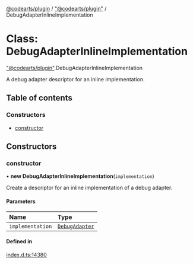 [@codearts/plugin](../README.md) / ["@codearts/plugin"](../modules/_codearts_plugin_.md) / DebugAdapterInlineImplementation

# Class: DebugAdapterInlineImplementation

["@codearts/plugin"](../modules/_codearts_plugin_.md).DebugAdapterInlineImplementation

A debug adapter descriptor for an inline implementation.

## Table of contents

### Constructors

- [constructor](codearts_plugin_.DebugAdapterInlineImplementation.md#constructor)

## Constructors

### constructor

• **new DebugAdapterInlineImplementation**(`implementation`)

Create a descriptor for an inline implementation of a debug adapter.

#### Parameters

| Name | Type |
| :------ | :------ |
| `implementation` | [`DebugAdapter`](../interfaces/codearts_plugin_.DebugAdapter.md) |

#### Defined in

[index.d.ts:14380](https://github.com/huaweicloud/cloudide-plugin-api/blob/a055dd0/index.d.ts#L14380)
